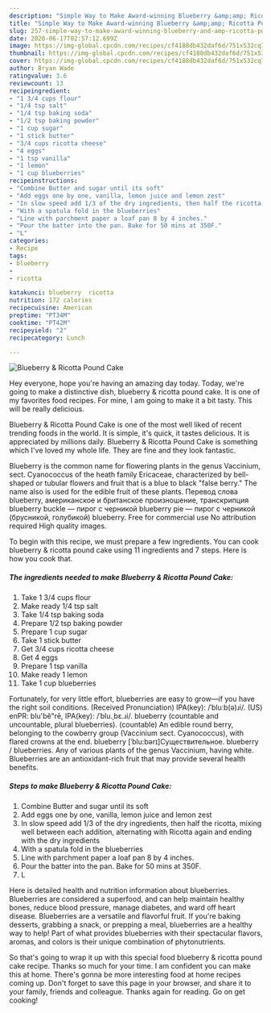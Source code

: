```yaml
---
description: "Simple Way to Make Award-winning Blueberry &amp;amp; Ricotta Pound Cake"
title: "Simple Way to Make Award-winning Blueberry &amp;amp; Ricotta Pound Cake"
slug: 257-simple-way-to-make-award-winning-blueberry-and-amp-ricotta-pound-cake
date: 2020-06-17T02:57:12.699Z
image: https://img-global.cpcdn.com/recipes/cf4188db432daf6d/751x532cq70/blueberry-ricotta-pound-cake-recipe-main-photo.jpg
thumbnail: https://img-global.cpcdn.com/recipes/cf4188db432daf6d/751x532cq70/blueberry-ricotta-pound-cake-recipe-main-photo.jpg
cover: https://img-global.cpcdn.com/recipes/cf4188db432daf6d/751x532cq70/blueberry-ricotta-pound-cake-recipe-main-photo.jpg
author: Bryan Wade
ratingvalue: 3.6
reviewcount: 13
recipeingredient:
- "1 3/4 cups flour"
- "1/4 tsp salt"
- "1/4 tsp baking soda"
- "1/2 tsp baking powder"
- "1 cup sugar"
- "1 stick butter"
- "3/4 cups ricotta cheese"
- "4 eggs"
- "1 tsp vanilla"
- "1 lemon"
- "1 cup blueberries"
recipeinstructions:
- "Combine Butter and sugar until its soft"
- "Add eggs one by one, vanilla, lemon juice and lemon zest"
- "In slow speed add 1/3 of the dry ingredients, then half the ricotta, mixing well between each addition, alternating with Ricotta again and ending with the dry ingredients"
- "With a spatula fold in the blueberries"
- "Line with parchment paper a loaf pan 8 by 4 inches."
- "Pour the batter into the pan. Bake for 50 mins at 350F."
- "L"
categories:
- Recipe
tags:
- blueberry
- 
- ricotta

katakunci: blueberry  ricotta 
nutrition: 172 calories
recipecuisine: American
preptime: "PT34M"
cooktime: "PT42M"
recipeyield: "2"
recipecategory: Lunch

---
```



![Blueberry &amp; Ricotta Pound Cake](https://img-global.cpcdn.com/recipes/cf4188db432daf6d/751x532cq70/blueberry-ricotta-pound-cake-recipe-main-photo.jpg)

Hey everyone, hope you're having an amazing day today. Today, we're going to make a distinctive dish, blueberry &amp; ricotta pound cake. It is one of my favorites food recipes. For mine, I am going to make it a bit tasty. This will be really delicious.

Blueberry &amp; Ricotta Pound Cake is one of the most well liked of recent trending foods in the world. It is simple, it's quick, it tastes delicious. It is appreciated by millions daily. Blueberry &amp; Ricotta Pound Cake is something which I've loved my whole life. They are fine and they look fantastic.

Blueberry is the common name for flowering plants in the genus Vaccinium, sect. Cyanococcus of the heath family Ericaceae, characterized by bell-shaped or tubular flowers and fruit that is a blue to black &#34;false berry.&#34; The name also is used for the edible fruit of these plants. Перевод слова blueberry, американское и британское произношение, транскрипция blueberry buckle — пирог с черникой blueberry pie — пирог с черникой (брусникой, голубикой) blueberry. Free for commercial use No attribution required High quality images.


To begin with this recipe, we must prepare a few ingredients. You can cook blueberry &amp; ricotta pound cake using 11 ingredients and 7 steps. Here is how you cook that.

<!--inarticleads1-->

##### The ingredients needed to make Blueberry &amp; Ricotta Pound Cake:

1. Take 1 3/4 cups flour
1. Make ready 1/4 tsp salt
1. Take 1/4 tsp baking soda
1. Prepare 1/2 tsp baking powder
1. Prepare 1 cup sugar
1. Take 1 stick butter
1. Get 3/4 cups ricotta cheese
1. Get 4 eggs
1. Prepare 1 tsp vanilla
1. Make ready 1 lemon
1. Take 1 cup blueberries


Fortunately, for very little effort, blueberries are easy to grow—if you have the right soil conditions. (Received Pronunciation) IPA(key): /ˈbluːb(ə)ɹi/. (US) enPR: blu&#39;bĕ&#34;rē, IPA(key): /ˈblu.ˌbɛ.ɹi/. blueberry (countable and uncountable, plural blueberries). (countable) An edible round berry, belonging to the cowberry group (Vaccinium sect. Cyanococcus), with flared crowns at the end. blueberry [ˈblu:bərɪ]Существительное. blueberry / blueberries. Any of various plants of the genus Vaccinium, having white. Blueberries are an antioxidant-rich fruit that may provide several health benefits. 

<!--inarticleads2-->

##### Steps to make Blueberry &amp; Ricotta Pound Cake:

1. Combine Butter and sugar until its soft
1. Add eggs one by one, vanilla, lemon juice and lemon zest
1. In slow speed add 1/3 of the dry ingredients, then half the ricotta, mixing well between each addition, alternating with Ricotta again and ending with the dry ingredients
1. With a spatula fold in the blueberries
1. Line with parchment paper a loaf pan 8 by 4 inches.
1. Pour the batter into the pan. Bake for 50 mins at 350F.
1. L


Here is detailed health and nutrition information about blueberries. Blueberries are considered a superfood, and can help maintain healthy bones, reduce blood pressure, manage diabetes, and ward off heart disease. Blueberries are a versatile and flavorful fruit. If you&#39;re baking desserts, grabbing a snack, or prepping a meal, blueberries are a healthy way to help! Part of what provides blueberries with their spectacular flavors, aromas, and colors is their unique combination of phytonutrients. 

So that's going to wrap it up with this special food blueberry &amp; ricotta pound cake recipe. Thanks so much for your time. I am confident you can make this at home. There's gonna be more interesting food at home recipes coming up. Don't forget to save this page in your browser, and share it to your family, friends and colleague. Thanks again for reading. Go on get cooking!
